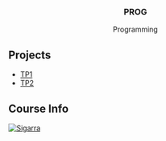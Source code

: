 <!-- PROJECT LOGO -->
<br />
<div align="center">
  <h3 align="center">PROG</h3>

  <p align="center">
     Programming
    <br />
  </p>
</div>

<!-- PROJECTS -->
## Projects

- [TP1](./TP1/README.md)
- [TP2](./TP2/README.md)

<!-- COURSE INFO -->
## Course Info

[![Sigarra][Sigarra]][Sigarra-url]

<!-- MARKDOWN LINKS & IMAGES -->
[Sigarra]: https://img.shields.io/badge/-Sigarra-9F2D20?style=for-the-badge&logo=data%3Aimage%2Fpng%3Bbase64%2CiVBORw0KGgoAAAANSUhEUgAAABAAAAAQCAAAAAA6mKC9AAAACXBIWXMAAAsTAAALEwEAmpwYAAAAIGNIUk0AAHolAACAgwAA%2Bf8AAIDpAAB1MAAA6mAAADqYAAAXb5JfxUYAAABiSURBVHjahM%2BxDYAwDETRT8EiqahhhcySPeiygnfJKl4hG5CjocERwuWTTneGz5MktQgjwhVgDMCkJIEDewdQIWeQpb7WAMv5Atg6gBv1AFl6aotkxXEo8w79DZsjbX76HgAkXFMyCIjzjAAAAABJRU5ErkJggg%3D%3D
[Sigarra-url]: https://sigarra.up.pt/feup/en/ucurr_geral.ficha_uc_view?pv_ocorrencia_id=459468
